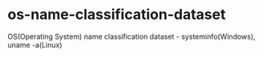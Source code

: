 # os-name-classification-dataset
OS(Operating System) name classification dataset - systeminfo(Windows), uname -a(Linux)
